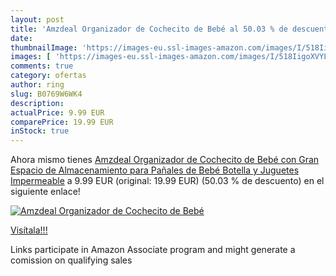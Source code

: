 ```yaml
---
layout: post
title: 'Amzdeal Organizador de Cochecito de Bebé al 50.03 % de descuento'
date: 
thumbnailImage: 'https://images-eu.ssl-images-amazon.com/images/I/518IigoXVYL._SL200_.jpg'
images: [ 'https://images-eu.ssl-images-amazon.com/images/I/518IigoXVYL._SL200_.jpg' ]
comments: true
category: ofertas
author: ring
slug: B0769W6WK4
description:
actualPrice: 9.99 EUR
comparePrice: 19.99 EUR
inStock: true
---
```


Ahora mismo tienes [Amzdeal Organizador de Cochecito de Bebé con Gran Espacio de Almacenamiento para Pañales de Bebé Botella y Juguetes  Impermeable](https://www.amazon.es/dp/B0769W6WK4/?tag=tolees-21) a 9.99 EUR (original: 19.99 EUR) (50.03 %  de descuento) en el siguiente enlace!

[![Amzdeal Organizador de Cochecito de Bebé](https://images-eu.ssl-images-amazon.com/images/I/518IigoXVYL._SL200_.jpg)](https://www.amazon.es/dp/B0769W6WK4/?tag=tolees-21)

[Visítala!!!](https://www.amazon.es/dp/B0769W6WK4/?tag=tolees-21)

Links participate in Amazon Associate program and might generate a comission on qualifying sales
